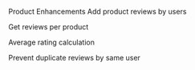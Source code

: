 Product Enhancements
 Add product reviews by users

 Get reviews per product

 Average rating calculation

 Prevent duplicate reviews by same user
